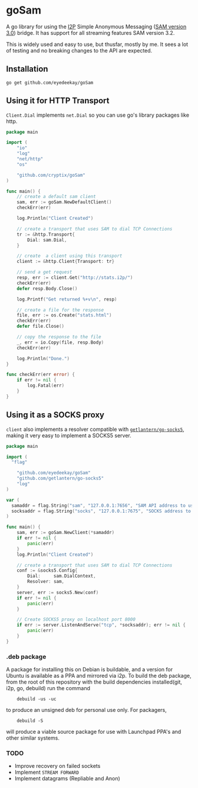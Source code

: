 goSam
=====

A go library for using the [I2P](https://geti2p.net/en/) Simple Anonymous
Messaging ([SAM version 3.0](https://geti2p.net/en/docs/api/samv3)) bridge. It
has support for all streaming features SAM version 3.2.

This is widely used and easy to use, but thusfar, mostly by me. It sees a lot of
testing and no breaking changes to the API are expected.

## Installation
```
go get github.com/eyedeekay/goSam
```

## Using it for HTTP Transport

`Client.Dial` implements `net.Dial` so you can use go's library packages like http.

```go
package main

import (
	"io"
	"log"
	"net/http"
	"os"

	"github.com/cryptix/goSam"
)

func main() {
	// create a default sam client
	sam, err := goSam.NewDefaultClient()
	checkErr(err)

	log.Println("Client Created")

	// create a transport that uses SAM to dial TCP Connections
	tr := &http.Transport{
		Dial: sam.Dial,
	}

	// create  a client using this transport
	client := &http.Client{Transport: tr}

	// send a get request
	resp, err := client.Get("http://stats.i2p/")
	checkErr(err)
	defer resp.Body.Close()

	log.Printf("Get returned %+v\n", resp)

	// create a file for the response
	file, err := os.Create("stats.html")
	checkErr(err)
	defer file.Close()

	// copy the response to the file
	_, err = io.Copy(file, resp.Body)
	checkErr(err)

	log.Println("Done.")
}

func checkErr(err error) {
	if err != nil {
		log.Fatal(err)
	}
}
```

## Using it as a SOCKS proxy

`client` also implements a resolver compatible with
[`getlantern/go-socks5`](https://github.com/getlantern/go-socks5),
making it very easy to implement a SOCKS5 server.

```go
package main

import (
  "flag"

	"github.com/eyedeekay/goSam"
	"github.com/getlantern/go-socks5"
	"log"
)

var (
  samaddr = flag.String("sam", "127.0.0.1:7656", "SAM API address to use")
  socksaddr = flag.String("socks", "127.0.0.1:7675", "SOCKS address to use")
)

func main() {
	sam, err := goSam.NewClient(*samaddr)
	if err != nil {
		panic(err)
	}
	log.Println("Client Created")

	// create a transport that uses SAM to dial TCP Connections
	conf := &socks5.Config{
		Dial:     sam.DialContext,
		Resolver: sam,
	}
	server, err := socks5.New(conf)
	if err != nil {
		panic(err)
	}

	// Create SOCKS5 proxy on localhost port 8000
	if err := server.ListenAndServe("tcp", *socksaddr); err != nil {
		panic(err)
	}
}
```

### .deb package

A package for installing this on Debian is buildable, and a version for Ubuntu
is available as a PPA and mirrored via i2p. To build the deb package, from the
root of this repository with the build dependencies installed(git, i2p, go,
debuild) run the command

        debuild -us -uc

to produce an unsigned deb for personal use only. For packagers,

        debuild -S

will produce a viable source package for use with Launchpad PPA's and other
similar systems.

### TODO

* Improve recovery on failed sockets
* Implement `STREAM FORWARD`
* Implement datagrams (Repliable and Anon)

